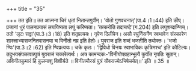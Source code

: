 +++
title = "35"

+++
तत इति॥ तत आत्मना चिरं धृतां नितान्तगुर्वीम्। 'वोतो गुणवचनात्'(पा.4।1।44) इति ङीष्। प्रजानां धुरं पालनप्रयासं लघयिष्यता लघुं करिष्यता। 'तत्करोति तदाचष्टे'(ग.204) इति लघुशब्दाण्णिच्। ततो 'लृटः सद्वा'(पा.3।3।18) इति शतृप्रत्ययः। नृपेण दिलीपेन। असौ रघुर्निसर्गेण स्वभावेन संस्कारेण शास्त्त्राभ्यासजनितवासनया च विनीतो नम्र इति हेतोः। युवराज इति शब्दं भजतीति तथोक्तः। 'भजो ण्विः'(पा.3।2।62) इति ण्विप्रत्ययः। चक्रे कृतः। 'द्विविधो विनयः स्वाभाविकः कृत्रिमश्च' इति कौटिल्यः। तदुभयसंपन्नत्वात्पुत्रं युवराजं चकारेत्यर्थः। अत्र कामन्दकः-'विनीयोपग्रहान्भूत्यै कुर्वीत नृपतिः सुतान्। अविनीतकुमारं हि कुलमाशु विशीर्यते ॥ विनीतमौरसं पुत्रं यौवराज्येऽभिषेचयेत्॥' इति ॥ 35 ॥